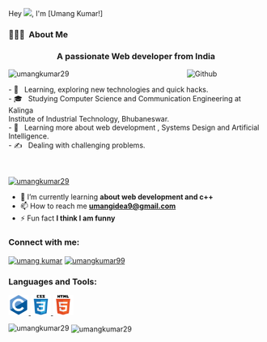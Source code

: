 
Hey <img src="https://github.com/TheDudeThatCode/TheDudeThatCode/blob/master/Assets/Hi.gif" width="29px">, I'm [Umang Kumar!] 
<h3> 👨🏻‍💻 &nbsp;About Me </h3>
<h3 align="center">A passionate Web developer from India</h3>
<img width="30%" align="right" alt="Github" src="https://user-images.githubusercontent.com/48678280/88862734-4903af80-d201-11ea-968b-9c939d88a37c.gif" />

<p align="left"> <img src="https://komarev.com/ghpvc/?username=umangkumar29&label=Profile%20views&color=0e75b6&style=flat" alt="umangkumar29" /> </p>
- 🤔 &nbsp; Learning, exploring new technologies and quick hacks.<br>
- 🎓 &nbsp; Studying Computer Science and Communication Engineering at Kalinga<br>Institute of Industrial Technology, Bhubaneswar.<br>
- 🌱 &nbsp; Learning more about web development , Systems Design and Artificial <br>Intelligence.<br>
- ✍️ &nbsp; Dealing with challenging problems.<br>

<br>
<br>

<p align="left"> <a href="https://github.com/ryo-ma/github-profile-trophy"><img src="https://github-profile-trophy.vercel.app/?username=umangkumar29" alt="umangkumar29" /></a> </p>

- 🌱 I’m currently learning **about web development and c++**
- 📫 How to reach me **umangidea9@gmail.com**
- ⚡ Fun fact **I think I am funny**

<h3 align="left">Connect with me:</h3>
<p align="left">
<a href="https://fb.com/umang kumar" target="blank"><img align="center" src="https://raw.githubusercontent.com/rahuldkjain/github-profile-readme-generator/master/src/images/icons/Social/facebook.svg" alt="umang kumar" height="30" width="40" /></a>
<a href="https://instagram.com/umang_kumar98" target="blank"><img align="center" src="https://raw.githubusercontent.com/rahuldkjain/github-profile-readme-generator/master/src/images/icons/Social/instagram.svg" alt="umangkumar99" height="30" width="40" /></a>
</p>

<h3 align="left">Languages and Tools:</h3>
<p align="left"> <a href="https://www.cprogramming.com/" target="_blank"> <img src="https://raw.githubusercontent.com/devicons/devicon/master/icons/c/c-original.svg" alt="c" width="40" height="40"/> </a> <a href="https://www.w3schools.com/css/" target="_blank"> <img src="https://raw.githubusercontent.com/devicons/devicon/master/icons/css3/css3-original-wordmark.svg" alt="css3" width="40" height="40"/> </a> <a href="https://www.w3.org/html/" target="_blank"> <img src="https://raw.githubusercontent.com/devicons/devicon/master/icons/html5/html5-original-wordmark.svg" alt="html5" width="40" height="40"/> </a> </p>

<p><img align="left" src="https://github-readme-stats.vercel.app/api/top-langs?username=umangkumar29&show_icons=true&locale=en&layout=compact" alt="umangkumar29" /></p>

<p>&nbsp;<img align="center" src="https://github-readme-stats.vercel.app/api?username=umangkumar29&show_icons=true&locale=en" alt="umangkumar29" /></p>

